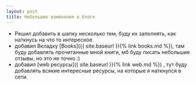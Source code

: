 ```yaml
---
layout: post
title: Небольшие изменения в блоге
---
```


- Решил добавить в шапку несколько тем, буду их заполнять, как наткнусь на что то интересное.
- добавил Вкладку [Books]({{ site.baseurl }}{% link books.md %}), там буду добавлять прочитанные мной книги, мб буду писать небольшие отзывы, но это не точно :)
- добавил [web ресурсы]({ site.baseurl }}{% link web.md %}) , тут буду добавлять всякие интересные ресурсы, на которые я наткнулся в сети. 

 

